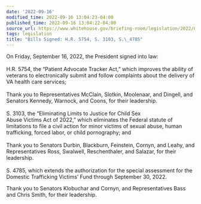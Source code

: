 ```yaml
---
date: '2022-09-16'
modified_time: 2022-09-16 13:04:23-04:00
published_time: 2022-09-16 13:04:22-04:00
source_url: https://www.whitehouse.gov/briefing-room/legislation/2022/09/16/bills-signed-h-r-5754-s-3103-s-4785/
tags: legislation
title: "Bills Signed: H.R. 5754, S. 3103, S.\_4785"
---
```

 
On Friday, September 16, 2022, the President signed into law:  
   
H.R. 5754, the “Patient Advocate Tracker Act,” which improves the
ability of veterans to electronically submit and follow complaints about
the delivery of VA health care services;  
   
Thank you to Representatives McClain, Slotkin, Moolenaar, and Dingell,
and Senators Kennedy, Warnock, and Coons, for their leadership.  
   
S. 3103, the “Eliminating Limits to Justice for Child Sex  
Abuse Victims Act of 2022,” which eliminates the Federal statute of
limitations to file a civil action for minor victims of sexual abuse,
human trafficking, forced labor, or child pornography; and  
   
Thank you to Senators Durbin, Blackburn, Feinstein, Cornyn, and Leahy,
and Representatives Ross, Swalwell, Reschenthaler, and Salazar, for
their leadership.  
   
S. 4785, which extends the authorization for the special assessment for
the Domestic Trafficking Victims’ Fund through September 30, 2022.

Thank you to Senators Klobuchar and Cornyn, and Representatives Bass and
Chris Smith, for their leadership.
